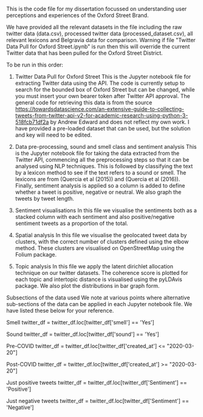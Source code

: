 This is the code file for my dissertation focussed on understanding user perceptions and experiences of the Oxford Street Brand.

We have provided all the relevant datasets in the file including the raw twitter data (data.csv), processed twitter data (processed_dataset.csv), all relevant lexicons and Belgravia data
for comparison. Warning if file "Twitter Data Pull for Oxford Street.ipynb" is run then this will override the current Twitter data that has been pulled for the Oxford Street District.

To be run in this order:

1) Twitter Data Pull for Oxford Street
This is the Jupyter notebook file for extracting Twitter data using the API. The code is currently setup to search for the bounded box of Oxford Street but can be changed, while you must insert your own bearer token after Twitter API approval. The general code for retrieving this data is from the source https://towardsdatascience.com/an-extensive-guide-to-collecting-tweets-from-twitter-api-v2-for-academic-research-using-python-3-518fcb71df2a by Andrew Edward and does not reflect my own work. I have provided a pre-loaded dataset that can be used, but the solution and key will need to be edited.

2) Data pre-processing, sound and smell class and sentiment analysis
This is the Jupyter notebook file for taking the data extracted from the Twitter API, commencing all the preprocessing steps so that it can be analysed using NLP techniques.
This is followed by classifying the text by a lexicon method to see if the text refers to a sound or smell. The lexicons are from (Quercia et al (2015)) and (Quercia et al (2016)). Finally, sentiment analysis is applied so a column is added to define whether a tweet is positive, negative or neutral. We also graph the tweets by tweet length.

3) Sentiment visualisations
In this file we visualise the sentiments both as a stacked column with each sentiment and also positive/negative sentiment tweets as a proportion of the total.

4) Spatial analysis
In this file we visualise the geolocated tweet data by clusters, with the correct number of clusters defined using the elbow method. These clusters are visualised on OpenStreetMap using the Folium package.

5) Topic analysis
In this file we apply the latent dirichlet allocation technique on our twitter datasets. The coherence score is plotted for each topic and intertopic distance is visualised using the pyLDAvis package. We also plot the distributions in bar graph form.

Subsections of the data used
We note at various points where alternative sub-sections of the data can be applied in each Jupyter notebook file. We have listed these below for your reference.

Smell
twitter_df = twitter_df.loc[twitter_df['smell'] == 'Yes']

Sound
twitter_df = twitter_df.loc[twitter_df['sound'] == 'Yes']

Pre-COVID
twitter_df = twitter_df.loc[twitter_df['created_at'] <= "2020-03-20"]

Post-COVID
twitter_df = twitter_df.loc[twitter_df['created_at'] >= "2020-03-20"]

Just positive tweets
twitter_df = twitter_df.loc[twitter_df['Sentiment'] == 'Positive']

Just negative tweets
twitter_df = twitter_df.loc[twitter_df['Sentiment'] == 'Negative']

